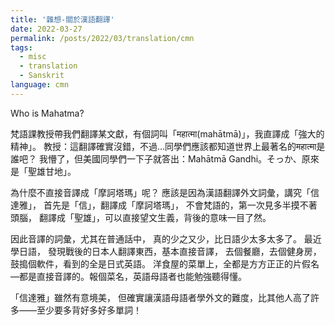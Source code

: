 ```yaml
---
title: '雜想-關於漢語翻譯'
date: 2022-03-27
permalink: /posts/2022/03/translation/cmn
tags:
  - misc
  - translation
  - Sanskrit
language: cmn
---
```


Who is Mahatma?

梵語課教授帶我們翻譯某文獻，有個詞叫「महात्मा(mahātmā)」，我直譯成「強大的精神」。
教授：這翻譯確實沒錯，不過…同學們應該都知道世界上最著名的महात्मा是誰吧？
我懵了，但美國同學們一下子就答出：Mahātmā Gandhi。そっか、原來是「聖雄甘地」。

為什麼不直接音譯成「摩訶塔瑪」呢？
應該是因為漢語翻譯外文詞彙，講究「信達雅」，
首先是「信」，翻譯成「摩訶塔瑪」，
不會梵語的，第一次見多半摸不著頭腦，
翻譯成「聖雄」，可以直接望文生義，背後的意味一目了然。

因此音譯的詞彙，尤其在普通話中，
真的少之又少，比日語少太多太多了。
最近學日語，
發現戰後的日本人翻譯東西，基本直接音譯，
去個餐廳，去個健身房，鼓搗個軟件，看到的全是日式英語。
洋食屋的菜單上，全都是方方正正的片假名—都是直接音譯的。報個菜名，英語母語者也能勉強聽得懂。

「信達雅」雖然有意境美，
但確實讓漢語母語者學外文的難度，比其他人高了許多——至少要多背好多好多單詞！


